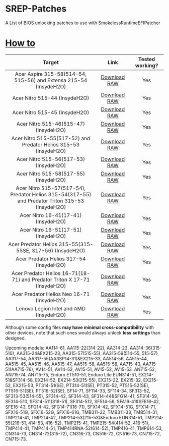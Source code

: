 # SREP-Patches
A List of BIOS unlocking patches to use with SmokelessRuntimeEFIPatcher


# [How to](https://github.com/SmokelessCPUv2/SmokelessRuntimeEFIPatcher#how-to-use-it)
| Target | Link | Tested working? |
|:-:|:-:|:-:|
| Acer Aspire 315-58(514-54, 515-56) and Extensa 215-54  (InsydeH2O) | [Download RAW](Configs/AA315-58(514-54,%20515-56)&EX215-54_Insyde_BiosUnlock.cfg) | Yes |
| Acer Nitro 515-44  (InsydeH2O) | [Download RAW](Configs/AN515-44_Insyde_BiosUnlock.cfg) | Yes |
| Acer Nitro 515-45  (InsydeH2O) | [Download RAW](Configs/AN515-45_Insyde_BiosUnlock.cfg) | Yes |
| Acer Nitro 515-46(515-47)  (InsydeH2O) | [Download RAW](Configs/AN515-46(515-47)_Insyde_BiosUnlock.cfg) | Yes |
| Acer Nitro 515-55(517-52) and Predator Helios 315-53  (InsydeH2O) | [Download RAW](Configs/AN515-55(517-52)&PH315-53_Insyde_BiosUnlock.cfg) | Yes |
| Acer Nitro 515-56(517-53)  (InsydeH2O) | [Download RAW](Configs/AN515-56(517-53)_Insyde_BiosUnlock.cfg) | Yes |
| Acer Nitro 515-58(517-55)  (InsydeH2O) | [Download RAW](Configs/AN515-58(517-55)_Insyde_BiosUnlock.cfg) | Yes |
| Acer Nitro 515-57(517-54), Predator Helios 315-54(317-55)<br/> and Predator Triton 315-53  (InsydeH2O) | [Download RAW](Configs/AN515-57(517-54)&PH315-54(317-55)&PT315-53_Insyde_BiosUnlock.cfg) | Yes |
| Acer Nitro 16-41(17-41)  (InsydeH2O) | [Download RAW](Configs/AN16-41(17-41)_Insyde_BiosUnlock.cfg) | Yes |
| Acer Nitro 16-51(17-51)  (InsydeH2O) | [Download RAW](Configs/AN16-51(17-51)_Insyde_BiosUnlock.cfg) | Yes |
| Acer Predator Helios 315-55(315-55SE, 317-56) (InsydeH2O) | [Download RAW](Configs/PH315-55(315-55SE,%20317-56)_Insyde_BiosUnlock.cfg) | Yes |
| Acer Predator Helios 317-54  (InsydeH2O) | [Download RAW](Configs/PH317-54_Insyde_BiosUnlock.cfg) | Yes |
| Acer Predator Helios 16-71(18-71) and Predator Triton X 17-71  (InsydeH2O) | [Download RAW](Configs/PH16-71(18-71)&PTX17-71_Insyde_BiosUnlock.cfg) | Yes |
| Acer Predator Helios Neo 16-71  (InsydeH2O) | [Download RAW](Configs/PHN16-71_Insyde_BiosUnlock.cfg) | Yes |
| Lenovo Legion Intel and AMD  (InsydeH2O) | [Download RAW](Configs/Lenovo%20Metro%20Display%20Engine_Insyde_BiosUnlock.cfg) | Yes |

Although some config files **may have minimal cross-compatibility** with other devices, note that such ones would always unlock **less settings** than designed.

Upcoming models: AA114-61, AA115-22(314-22), AA314-23, AA314-36(315-510), AA315-24&EX215-23, AA315-57(515-55), AA315-59(514-55, 515-57), AA317-54, AA317-55(AA3SP14-31)&EX215-33, AA514-56, AA515-44, AA515-45, AA515-46, AA515-47, AA515-58, AA515-58, AA715-43, AA715-51(AA715-76), AV14-51, AV14-52, AV15-51, AV15-52, AV15-53, AN715-52, AN715-74, AN715-75, Enduro ET510-51, Enduro Lite EUN314-51, EX214-51&SF314-58, EX214-52, EX214-53(215-55), EX215-22, EX215-32, EX215-52, EX215-53, PT314-51(SE), PT314-51(SE), PT315-52, PT515-52(SE), PT516-51(SE), PT516-52(SE), SF14-71, SF114-33, SF114-34, SF313-52, SF313-53(514-55), SF314-42, SF314-43, SF314-44&SFG14-41, SF314-59, SF314-510, SF314-511(316-51), SF314-512, SF514-56, SFA16-41&SFE16-42, SFE16-43, SFG14-42, SFG14-71(16-71), SFX14-42, SFX14-51G, SFX14-71, SFX16-51G, SFX16-52G, SFX16-61G, TMB311-32, TMB311-33, TMB514-31, TMP214-41, TMP214-42, TMP214-53(215-53)&Enduro EUN314-51, TMP214-55(216-51, 414-53, 416-52), TMP215-41, TMP215-54(414-52, 416-51), TMP414-41, TMP414-51, TMP414RNA-52(614-52), TMP416-41, TMP614-53, CN314-73, CN314-72(315-72), CN316-73, CN516-72, CN516-73, CN715-72, CN715-73.
